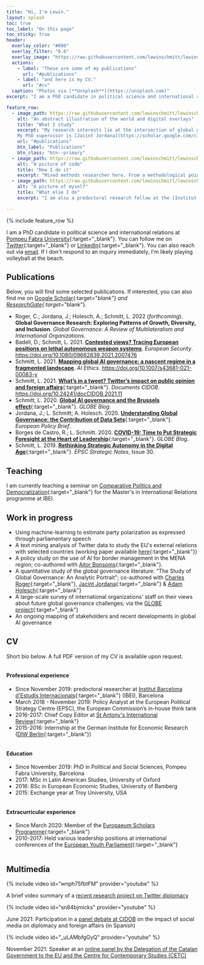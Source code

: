 ```yaml
---
title: "Hi, I'm Lewin."
layout: splash
toc: true
toc_label: "On this page"
toc_sticky: true
header:
  overlay_color: "#000"
  overlay_filter: "0.6"
  overlay_image: "https://raw.githubusercontent.com/lewinschmitt/lewinschmitt.github.io/main/assets/img/barcelona.jpg"
  actions:
    - label: "These are some of my publications"
      url: "#publications"
    - label: "and here is my CV."
      url: "#cv"
  caption: "Photos via [**Unsplash**](https://unsplash.com)"
excerpt: "I am a PhD candidate in political science and international relations at Pompeu Fabra University. My research interest is on **global AI governance**, with a special focus on EU foreign policy."

feature_row:
  - image_path: https://raw.githubusercontent.com/lewinschmitt/lewinschmitt.github.io/main/assets/img/globalgovernance.jpg
    alt: "An abstract illustration of the world and digital overlays"
    title: "What I study"
    excerpt: "My research interests lie at the intersection of global governance and AI ethics, with a special focus on EU foreign policy.
    My PhD supervisor is [Jacint Jordana](https://scholar.google.com/citations?user=IQLfIgMAAAAJ&hl=en)."
    url: "#publications"
    btn_label: "Publications"
    btn_class: "btn--primary"
  - image_path: https://raw.githubusercontent.com/lewinschmitt/lewinschmitt.github.io/main/assets/img/code.jpg
    alt: "A picture of code"
    title: "How I do it"
    excerpt: "Mixed methods researcher here. From a methodological point of view, I'm curious about the use of computational methods in IR and political science. In particular, I enjoy learning more about text mining, NPL and machine learning techniques."
  - image_path: https://raw.githubusercontent.com/lewinschmitt/lewinschmitt.github.io/main/assets/img/profilepic.jpg
    alt: "A picture of myself"
    title: "What else I do"
    excerpt: "I am also a predoctoral research fellow at the [Institut Barcelona d’Estudis Internacionals](https://www.ibei.org/en) (IBEI). There, I am working for [GLOBE](https://www.globe-project.eu/), an exciting Horizon 2020 project on “Global Governance and the European Union: Future Trends and Scenarios”."

---
```


{% include feature_row %}

I am a PhD candidate in political science and international relations at [Pompeu Fabra University](https://www.upf.edu/web/phd-political-and-social-sciences/){:target="_blank"}. You can follow me on [Twitter](https://twitter.com/lewinontheedge){:target="_blank"} or [LinkedIn](https://www.linkedin.com/in/lewin-schmitt/){:target="_blank"}. You can also reach out via [email](mailto:lewin.schmitt@upf.edu). If I don't respond to an inquiry immediately, I'm likely playing volleyball at the beach.


## Publications

Below, you will find some selected publications. If interested, you can also find me on [Google Scholar](https://scholar.google.com/citations?user=GyhxqV0AAAAJ){:target="_blank"} and [ResearchGate](https://www.researchgate.net/profile/Lewin-Schmitt){:target=_"blank"}.

- Roger, C.; Jordana, J.; Holesch, A.; Schmitt, L. 2022 (*forthcoming*). **Global Governance Research: Exploring Patterns of Growth, Diversity, and Inclusion**. *Global Governance: A Review of Multilateralism and International Organizations*.
- Badell, D.; Schmitt, L. 2021. [**Contested views? Tracing European positions on lethal autonomous weapon systems**](https://www.tandfonline.com/doi/full/10.1080/09662839.2021.2007476). *European Security*. https://doi.org/10.1080/09662839.2021.2007476
- Schmitt, L. 2021. [**Mapping global AI governance: a nascent regime in a fragmented landscape**](https://doi.org/10.1007/s43681-021-00083-y). *AI Ethics*. https://doi.org/10.1007/s43681-021-00083-y
- Schmitt, L. 2021. [**What’s in a tweet? Twitter’s impact on public opinion and foreign affairs**](https://www.cidob.org/en/publications/publication_series/documents_cidob/what_s_in_a_tweet_twitter_s_impact_2021_on_public_opinion_and_eu_foreign_affairs){:target="_blank"}. *Documents CIDOB*. https://doi.org/10.24241/docCIDOB.2021.11
- Schmitt, L. 2020. [**Global AI governance and the Brussels effect**](https://www.globe-project.eu/en/global-ai-governance-and-the-brussels-effect_10536){:target="_blank"}. *GLOBE Blog*.
- Jordana, J.; L. Schmitt; A. Holesch. 2020. [**Understanding Global Governance: the Contribution of Data Sets**](https://ec.europa.eu/research/participants/documents/downloadPublic?documentIds=080166e5cabc72eb&appId=PPGMS){:target="_blank"}. *European Policy Brief*.
- Borges de Castro, R.; L. Schmitt. 2020. [**COVID-19: Time to Put Strategic Foresight at the Heart of Leadership**](https://www.globe-project.eu/en/covid-19-time-to-put-strategic-foresight-at-the-heart-of-leadership_10031){:target="_blank"}. *GLOBE Blog*.
- Schmitt, L. 2019. [**Rethinking Strategic Autonomy in the Digital Age**](https://op.europa.eu/en/publication-detail/-/publication/889dd7b7-0cde-11ea-8c1f-01aa75ed71a1/language-en/format-PDF){:target="_blank"}. *EPSC Strategic Notes*, Issue 30.


## Teaching

I am currently teaching a seminar on [Comparative Politics and Democratization](https://www.ibei.org/en/comparative-politics-and-democratization_24324){:target="_blank"} for the Master's in International Relations programme at IBEI.


## Work in progress

- Using machine-learning to estimate party polarization as expressed through parliamentary speech
- A text mining analysis of Twitter data to study the EU's external relations with selected countries (working paper available [here](https://github.com/lewinschmitt/lewinschmitt.github.io/raw/main/_data/EU_Twitter_diplomacy-a_text-mining_analysis.pdf){:target="_blank"})
- A policy study on the use of AI for border management in the MENA region; co-authored with [Aitor Bonsoms](https://www.ibei.org/en/aitor-bonsoms_177323){:target="_blank"}.
- A quantitative study of the global governance literature: "The Study of Global Governance: An Analytic Portrait"; co-authored with [Charles Roger](https://www.ibei.org/en/charles-roger_110937){:target="_blank"}, [Jacint Jordana](https://www.ibei.org/en/jacint-jordana_14355){:target="_blank"} & [Adam Holesch](https://www.ibei.org/en/adam-holesch_34222){:target="_blank"}
- A large-scale survey of international organizations' staff on their views about future global governance challenges; via the [GLOBE project](https://www.globe-project.eu/en/){:target="_blank"}
- An ongoing mapping of stakeholders and recent developments in global AI governance


## CV
Short bio below. A full PDF version of my CV is available upon request.

<div class="row three-columns">
<div class="column" markdown="1">

#### Professional experience
- Since November 2019: predoctoral researcher at [Institut Barcelona d'Estudis Internacionals](https://www.ibei.org/en/lewin-schmitt_169391){:target="_blank"} (IBEI), Barcelona
- March 2018 - November 2019: Policy Analyst at the European Political Strategy Centre (EPSC), the European Commission’s in-house think tank
- 2016-2017: Chief Copy Editor at [St Antony's International Review](https://www.stairjournal.com/){:target="_blank"}
- 2015-2016: Internship at the German Institute for Economic Research ([DIW Berlin](https://www.diw.de/en){:target="_blank"})

</div>
<div class="column" markdown="1">

#### Education
- Since November 2019: PhD in Political and Social Sciences, Pompeu Fabra University, Barcelona
- 2017: MSc in Latin American Studies, University of Oxford
- 2016: BSc in European Economic Studies, University of Bamberg
- 2015: Exchange year at Troy University, USA

</div>
<div class="column" markdown="1">

#### Extracurricular experience
- Since March 2020: Member of the [Europaeum Scholars Programme](https://europaeum.org/europaeum-scholars-programme/){:target="_blank"}
- 2010-2017: Held various leadership positions at international conferences of the [European Youth Parliament](https://eyp.org/){:target="_blank"}

</div>
</div>

## Multimedia

<div class="row three-columns">
<div class="column">
{% include video id="wnph75fbtFM" provider="youtube" %}

A brief video summary of a <a href="https://www.cidob.org/en/publications/publication_series/documents_cidob/what_s_in_a_tweet_twitter_s_impact_on_public_opinion_and_eu_foreign_affairs" target="_blank">recent research project on Twitter diplomacy</a>

</div>

<div class="column">
{% include video id="sn84bjmicks" provider="youtube" %}

June 2021: Participation in a <a href="https://www.cidob.org/en/events/thematic_lines_of_research/cidob/dialogos_cidob_fundacion_banco_sabadell" target="_blank">panel debate at CIDOB</a> on the impact of social media on diplomacy and foreign affairs (in Spanish)
</div>

<div class="column">
{% include video id="_uLAMbfgGyQ" provider="youtube" %}

November 2021: Speaker at an <a href="https://exteriors.gencat.cat/en/ambits-dactuacio/afers_exteriors/delegacions_govern/ue/agenda/act_211019_actepoldigital" target="_blank">online panel by the Delegation of the Catalan Government to the EU and the Centre for Contemporary Studies (CETC)</a>
</div>

</div>
